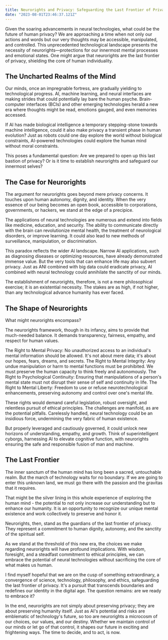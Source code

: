 ```yaml
---
title: Neurorights and Privacy: Safeguarding the Last Frontier of Privacy
date: "2023-08-01T23:46:37.121Z"
---
```


Given the soaring advancements in neural technologies, what could be the future of human privacy? We are approaching a time when not only our actions and words but our very thoughts may be accessible, manipulated, and controlled. This unprecedented technological landscape presents the necessity of neurorights—protections for our innermost mental processes and emotional states. One might argue that neurorights are the last frontier of privacy, shielding the core of human individuality.



## The Uncharted Realms of the Mind ##


Our minds, once an impregnable fortress, are gradually yielding to technological progress. AI, machine learning, and neural interfaces are making strides that could potentially lay bare the human psyche. Brain-computer interfaces (BCIs) and other emerging technologies herald a new era where thoughts might be read, emotions gauged, and even memories accessed.

If AI has made biological intelligence a temporary stepping-stone towards machine intelligence, could it also make privacy a transient phase in human evolution? Just as robots could one day explore the world without biological constraints, AI-powered technologies could explore the human mind without moral constraints.

This poses a fundamental question: Are we prepared to open up this last bastion of privacy? Or is it time to establish neurorights and safeguard our innermost selves?



## The Case for Neurorights ##



The argument for neurorights goes beyond mere privacy concerns. It touches upon human autonomy, dignity, and identity. When the very essence of our being becomes an open book, accessible to corporations, governments, or hackers, we stand at the edge of a precipice.

The applications of neural technologies are numerous and extend into fields like medicine, education, and security. The ability to communicate directly with the brain can revolutionize mental health, the treatment of neurological disorders, or improve learning. It could also lead to new methods of surveillance, manipulation, or discrimination.



This paradox reflects the wider AI landscape. Narrow AI applications, such as diagnosing diseases or optimizing resources, have already demonstrated immense value. But the very tools that can enhance life may also subvert privacy. Just as ANI combined with big data could eradicate privacy, AI combined with neural technology could annihilate the sanctity of our minds.

The establishment of neurorights, therefore, is not a mere philosophical exercise; it is an existential necessity. The stakes are as high, if not higher, than any technological advance humanity has ever faced.



## The Shape of Neurorights ##


What might neurorights encompass?

The neurorights framework, though in its infancy, aims to provide that much-needed balance. It demands transparency, fairness, empathy, and respect for human values.

The Right to Mental Privacy: No unauthorized access to an individual's mental information should be allowed. It's not about mere data; it's about our hopes, fears, dreams, and secrets. The Right to Mental Integrity: Any undue manipulation or harm to mental functions must be prohibited. We must preserve the human capacity to think freely and autonomously. The Right to Psychological Continuity: Ensuring that manipulations of a person's mental state must not disrupt their sense of self and continuity in life. The Right to Mental Liberty: Freedom to use or refuse neurotechnological enhancements, preserving autonomy and control over one's mental life.

These rights would demand careful legislation, robust oversight, and relentless pursuit of ethical principles. The challenges are manifold, as are the potential pitfalls. Carelessly handled, neural technology could be an insidious force, undermining the very fabric of human existence.

But properly leveraged and cautiously governed, it could unlock new horizons of understanding, empathy, and growth. Think of superintelligent cyborgs, harnessing AI to elevate cognitive function, with neurorights ensuring the safe and responsible fusion of man and machine.



## The Last Frontier ##


The inner sanctum of the human mind has long been a sacred, untouchable realm. But the march of technology waits for no boundary. If we are going to enter this unknown land, we must go there with the passion and the gravitas that it requires.

That might be the silver lining in this whole experience of exploring the human mind - the potential to not only increase our understanding but to enhance our humanity. It is an opportunity to recognize our unique mental existence and work collectively to preserve and honor it.

Neurorights, then, stand as the guardians of the last frontier of privacy. They represent a commitment to human dignity, autonomy, and the sanctity of the spiritual self.

As we stand at the threshold of this new era, the choices we make regarding neurorights will have profound implications. With wisdom, foresight, and a steadfast commitment to ethical principles, we can embrace the potential of neural technologies without sacrificing the core of what makes us human.

I find myself hopeful that we are on the cusp of something extraordinary, a convergence of science, technology, philosophy, and ethics, safeguarding the last frontier of privacy. It's a pursuit that transcends boundaries and redefines our identity in the digital age. The question remains: are we ready to embrace it?

In the end, neurorights are not simply about preserving privacy; they are about preserving humanity itself. Just as AI's potential and risks are emblematic of technology's future, so too are neurorights a microcosm of our choices, our values, and our destiny. Whether we maintain control of our minds or let go of that control, it shapes our future in exciting and frightening ways. The time to decide, and to act, is now.
